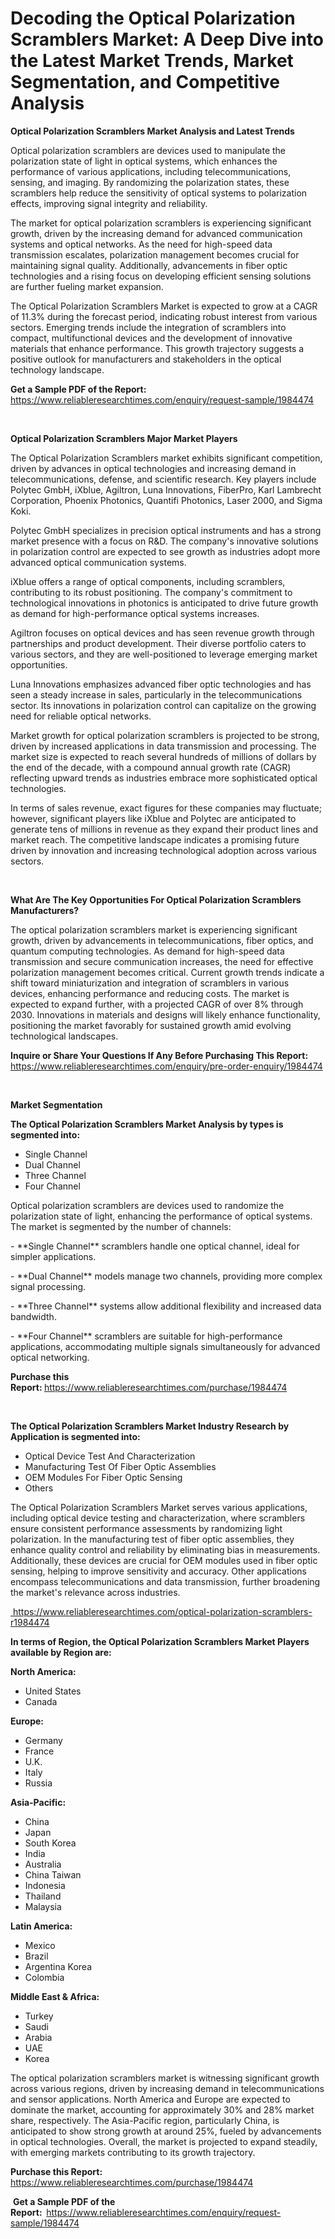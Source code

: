 <p><h1>Decoding the Optical Polarization Scramblers Market: A Deep Dive into the Latest Market Trends, Market Segmentation, and Competitive Analysis</h1></p><p><strong>Optical Polarization Scramblers Market Analysis and Latest Trends</strong></p>
<p><p>Optical polarization scramblers are devices used to manipulate the polarization state of light in optical systems, which enhances the performance of various applications, including telecommunications, sensing, and imaging. By randomizing the polarization states, these scramblers help reduce the sensitivity of optical systems to polarization effects, improving signal integrity and reliability.</p><p>The market for optical polarization scramblers is experiencing significant growth, driven by the increasing demand for advanced communication systems and optical networks. As the need for high-speed data transmission escalates, polarization management becomes crucial for maintaining signal quality. Additionally, advancements in fiber optic technologies and a rising focus on developing efficient sensing solutions are further fueling market expansion. </p><p>The Optical Polarization Scramblers Market is expected to grow at a CAGR of 11.3% during the forecast period, indicating robust interest from various sectors. Emerging trends include the integration of scramblers into compact, multifunctional devices and the development of innovative materials that enhance performance. This growth trajectory suggests a positive outlook for manufacturers and stakeholders in the optical technology landscape.</p></p>
<p><strong>Get a Sample PDF of the Report:&nbsp;</strong> <a href="https://www.reliableresearchtimes.com/enquiry/request-sample/1984474?utm_campaign=3030&utm_medium=2&utm_source=Github&utm_content=ia&utm_term=12042025&utm_id=optical-polarization-scramblers">https://www.reliableresearchtimes.com/enquiry/request-sample/1984474</a></p>
<p>&nbsp;</p>
<p><strong>Optical Polarization Scramblers Major Market Players</strong></p>
<p><p>The Optical Polarization Scramblers market exhibits significant competition, driven by advances in optical technologies and increasing demand in telecommunications, defense, and scientific research. Key players include Polytec GmbH, iXblue, Agiltron, Luna Innovations, FiberPro, Karl Lambrecht Corporation, Phoenix Photonics, Quantifi Photonics, Laser 2000, and Sigma Koki.</p><p>Polytec GmbH specializes in precision optical instruments and has a strong market presence with a focus on R&D. The company's innovative solutions in polarization control are expected to see growth as industries adopt more advanced optical communication systems. </p><p>iXblue offers a range of optical components, including scramblers, contributing to its robust positioning. The company's commitment to technological innovations in photonics is anticipated to drive future growth as demand for high-performance optical systems increases.</p><p>Agiltron focuses on optical devices and has seen revenue growth through partnerships and product development. Their diverse portfolio caters to various sectors, and they are well-positioned to leverage emerging market opportunities.</p><p>Luna Innovations emphasizes advanced fiber optic technologies and has seen a steady increase in sales, particularly in the telecommunications sector. Its innovations in polarization control can capitalize on the growing need for reliable optical networks.</p><p>Market growth for optical polarization scramblers is projected to be strong, driven by increased applications in data transmission and processing. The market size is expected to reach several hundreds of millions of dollars by the end of the decade, with a compound annual growth rate (CAGR) reflecting upward trends as industries embrace more sophisticated optical technologies.</p><p>In terms of sales revenue, exact figures for these companies may fluctuate; however, significant players like iXblue and Polytec are anticipated to generate tens of millions in revenue as they expand their product lines and market reach. The competitive landscape indicates a promising future driven by innovation and increasing technological adoption across various sectors.</p></p>
<p>&nbsp;</p>
<p><strong>What Are The Key Opportunities For Optical Polarization Scramblers Manufacturers?</strong></p>
<p><p>The optical polarization scramblers market is experiencing significant growth, driven by advancements in telecommunications, fiber optics, and quantum computing technologies. As demand for high-speed data transmission and secure communication increases, the need for effective polarization management becomes critical. Current growth trends indicate a shift toward miniaturization and integration of scramblers in various devices, enhancing performance and reducing costs. The market is expected to expand further, with a projected CAGR of over 8% through 2030. Innovations in materials and designs will likely enhance functionality, positioning the market favorably for sustained growth amid evolving technological landscapes.</p></p>
<p><strong>Inquire or Share Your Questions If Any Before Purchasing This Report:</strong> <a href="https://www.reliableresearchtimes.com/enquiry/pre-order-enquiry/1984474?utm_campaign=3030&utm_medium=2&utm_source=Github&utm_content=ia&utm_term=12042025&utm_id=optical-polarization-scramblers">https://www.reliableresearchtimes.com/enquiry/pre-order-enquiry/1984474</a></p>
<p>&nbsp;</p>
<p><strong>Market Segmentation</strong></p>
<p><strong>The Optical Polarization Scramblers Market Analysis by types is segmented into:</strong></p>
<p><ul><li>Single Channel</li><li>Dual Channel</li><li>Three Channel</li><li>Four Channel</li></ul></p>
<p><p>Optical polarization scramblers are devices used to randomize the polarization state of light, enhancing the performance of optical systems. The market is segmented by the number of channels: </p><p>- **Single Channel** scramblers handle one optical channel, ideal for simpler applications.</p><p>- **Dual Channel** models manage two channels, providing more complex signal processing.</p><p>- **Three Channel** systems allow additional flexibility and increased data bandwidth.</p><p>- **Four Channel** scramblers are suitable for high-performance applications, accommodating multiple signals simultaneously for advanced optical networking.</p></p>
<p><strong>Purchase this Report:&nbsp;</strong><a href="https://www.reliableresearchtimes.com/purchase/1984474?utm_campaign=3030&utm_medium=2&utm_source=Github&utm_content=ia&utm_term=12042025&utm_id=optical-polarization-scramblers">https://www.reliableresearchtimes.com/purchase/1984474</a></p>
<p>&nbsp;</p>
<p><strong>The Optical Polarization Scramblers Market Industry Research by Application is segmented into:</strong></p>
<p><ul><li>Optical Device Test And Characterization</li><li>Manufacturing Test Of Fiber Optic Assemblies</li><li>OEM Modules For Fiber Optic Sensing</li><li>Others</li></ul></p>
<p><p>The Optical Polarization Scramblers Market serves various applications, including optical device testing and characterization, where scramblers ensure consistent performance assessments by randomizing light polarization. In the manufacturing test of fiber optic assemblies, they enhance quality control and reliability by eliminating bias in measurements. Additionally, these devices are crucial for OEM modules used in fiber optic sensing, helping to improve sensitivity and accuracy. Other applications encompass telecommunications and data transmission, further broadening the market's relevance across industries.</p></p>
<p><a href="https://www.reliableresearchtimes.com/optical-polarization-scramblers-r1984474?utm_campaign=3030&utm_medium=2&utm_source=Github&utm_content=ia&utm_term=12042025&utm_id=optical-polarization-scramblers">&nbsp;https://www.reliableresearchtimes.com/optical-polarization-scramblers-r1984474</a></p>
<p><strong>In terms of Region, the Optical Polarization Scramblers Market Players available by Region are:</strong></p>
<p>
    <p> <strong> North America: </strong>
        <ul>
            <li>United States</li>
            <li>Canada</li>
        </ul>
        </p> 
    <p> <strong> Europe: </strong>
        <ul>
            <li>Germany</li>
            <li>France</li>
            <li>U.K.</li>
            <li>Italy</li>
            <li>Russia</li>
        </ul>
        </p> 
    <p> <strong> Asia-Pacific: </strong>
        <ul>
            <li>China</li>
            <li>Japan</li>
            <li>South Korea</li>
            <li>India</li>
            <li>Australia</li>
            <li>China Taiwan</li>
            <li>Indonesia</li>
            <li>Thailand</li>
            <li>Malaysia</li>
        </ul>
        </p> 
    <p> <strong> Latin America: </strong>
        <ul>
            <li>Mexico</li>
            <li>Brazil</li>
            <li>Argentina Korea</li>
            <li>Colombia</li>
        </ul>
        </p> 
    <p> <strong> Middle East & Africa: </strong>
        <ul>
            <li>Turkey</li>
            <li>Saudi</li>
            <li>Arabia</li>
            <li>UAE</li>
            <li>Korea</li>
        </ul>
    </p>
    </p>
<p><p>The optical polarization scramblers market is witnessing significant growth across various regions, driven by increasing demand in telecommunications and sensor applications. North America and Europe are expected to dominate the market, accounting for approximately 30% and 28% market share, respectively. The Asia-Pacific region, particularly China, is anticipated to show strong growth at around 25%, fueled by advancements in optical technologies. Overall, the market is projected to expand steadily, with emerging markets contributing to its growth trajectory.</p></p>
<p><strong>Purchase this Report: </strong><a href="https://www.reliableresearchtimes.com/purchase/1984474?utm_campaign=3030&utm_medium=2&utm_source=Github&utm_content=ia&utm_term=12042025&utm_id=optical-polarization-scramblers">https://www.reliableresearchtimes.com/purchase/1984474</a></p>
<p>&nbsp;<strong>Get a Sample PDF of the Report:&nbsp;&nbsp;</strong><a href="https://www.reliableresearchtimes.com/enquiry/request-sample/1984474?utm_campaign=3030&utm_medium=2&utm_source=Github&utm_content=ia&utm_term=12042025&utm_id=optical-polarization-scramblers">https://www.reliableresearchtimes.com/enquiry/request-sample/1984474</a></p>
<p><strong></strong></p>
<p><p></p><p></p><p></p></p>